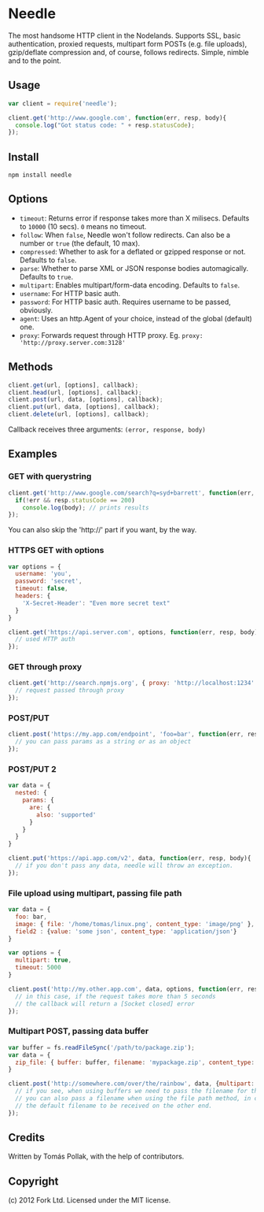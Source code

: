 Needle
======

The most handsome HTTP client in the Nodelands. Supports SSL, basic authentication, proxied
requests, multipart form POSTs (e.g. file uploads), gzip/deflate compression and, of course, follows 
redirects. Simple, nimble and to the point.

Usage
-----

``` js
var client = require('needle');

client.get('http://www.google.com', function(err, resp, body){
  console.log("Got status code: " + resp.statusCode);
});
```

Install
-----

```
npm install needle
```

Options
------

 - `timeout`: Returns error if response takes more than X milisecs. Defaults to `10000` (10 secs). `0` means no timeout.
 - `follow`: When `false`, Needle won't follow redirects. Can also be a number or `true` (the default, 10 max).
 - `compressed`: Whether to ask for a deflated or gzipped response or not. Defaults to `false`.
 - `parse`: Whether to parse XML or JSON response bodies automagically. Defaults to `true`.
 - `multipart`: Enables multipart/form-data encoding. Defaults to `false`.
 - `username`: For HTTP basic auth.
 - `password`: For HTTP basic auth. Requires username to be passed, obviously.
 - `agent`: Uses an http.Agent of your choice, instead of the global (default) one.
 - `proxy`: Forwards request through HTTP proxy. Eg. `proxy: 'http://proxy.server.com:3128'`

Methods
-------

``` js
client.get(url, [options], callback);
client.head(url, [options], callback);
client.post(url, data, [options], callback);
client.put(url, data, [options], callback);
client.delete(url, [options], callback);
```
Callback receives three arguments: `(error, response, body)`

Examples
-------------

### GET with querystring

``` js
client.get('http://www.google.com/search?q=syd+barrett', function(err, resp, body){
  if(!err && resp.statusCode == 200)
    console.log(body); // prints results
});
```

You can also skip the 'http://' part if you want, by the way.

### HTTPS GET with options

``` js
var options = {
  username: 'you',
  password: 'secret',
  timeout: false,
  headers: {
    'X-Secret-Header': "Even more secret text"
  }
}

client.get('https://api.server.com', options, function(err, resp, body){
  // used HTTP auth
});
```

### GET through proxy

``` js
client.get('http://search.npmjs.org', { proxy: 'http://localhost:1234' }, function(err, resp, body){
  // request passed through proxy
});
```

### POST/PUT

``` js
client.post('https://my.app.com/endpoint', 'foo=bar', function(err, resp, body){
  // you can pass params as a string or as an object
});
```

### POST/PUT 2

``` js
var data = {
  nested: {
    params: {
      are: {
        also: 'supported'
      }
    }
  }
}

client.put('https://api.app.com/v2', data, function(err, resp, body){
  // if you don't pass any data, needle will throw an exception.
});
```

### File upload using multipart, passing file path

``` js
var data = {
  foo: bar,
  image: { file: '/home/tomas/linux.png', content_type: 'image/png' },
  field2 : {value: 'some json', content_type: 'application/json'}
}

var options = {
  multipart: true,
  timeout: 5000
}

client.post('http://my.other.app.com', data, options, function(err, resp, body){
  // in this case, if the request takes more than 5 seconds
  // the callback will return a [Socket closed] error
});
```

### Multipart POST, passing data buffer

``` js
var buffer = fs.readFileSync('/path/to/package.zip');
var data = {
  zip_file: { buffer: buffer, filename: 'mypackage.zip', content_type: 'application/octet-stream' },
}

client.post('http://somewhere.com/over/the/rainbow', data, {multipart: true}, function(err, resp, body){
  // if you see, when using buffers we need to pass the filename for the multipart body.
  // you can also pass a filename when using the file path method, in case you want to override
  // the default filename to be received on the other end.
});
```

Credits
-------

Written by Tomás Pollak, with the help of contributors.

Copyright
-----

(c) 2012 Fork Ltd. Licensed under the MIT license.
